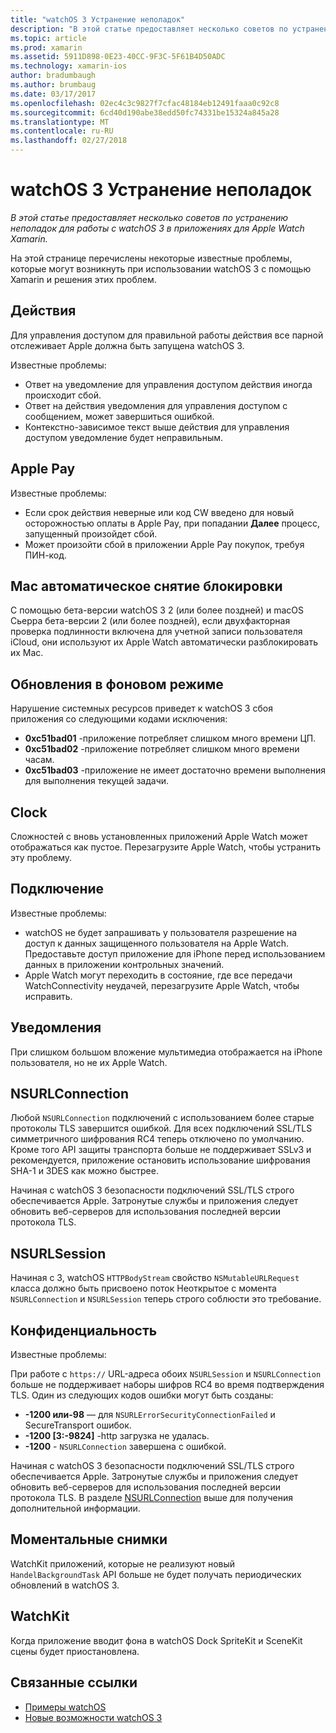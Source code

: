 ```yaml
---
title: "watchOS 3 Устранение неполадок"
description: "В этой статье предоставляет несколько советов по устранению неполадок для работы с watchOS 3 в приложениях для Apple Watch Xamarin."
ms.topic: article
ms.prod: xamarin
ms.assetid: 5911D898-0E23-40CC-9F3C-5F61B4D50ADC
ms.technology: xamarin-ios
author: bradumbaugh
ms.author: brumbaug
ms.date: 03/17/2017
ms.openlocfilehash: 02ec4c3c9827f7cfac48184eb12491faaa0c92c8
ms.sourcegitcommit: 6cd40d190abe38edd50fc74331be15324a845a28
ms.translationtype: MT
ms.contentlocale: ru-RU
ms.lasthandoff: 02/27/2018
---
```

# <a name="watchos-3-troubleshooting"></a>watchOS 3 Устранение неполадок

_В этой статье предоставляет несколько советов по устранению неполадок для работы с watchOS 3 в приложениях для Apple Watch Xamarin._

На этой странице перечислены некоторые известные проблемы, которые могут возникнуть при использовании watchOS 3 с помощью Xamarin и решения этих проблем.

## <a name="activities"></a>Действия

Для управления доступом для правильной работы действия все парной отслеживает Apple должна быть запущена watchOS 3.

Известные проблемы:

- Ответ на уведомление для управления доступом действия иногда происходит сбой.
- Ответ на действия уведомления для управления доступом с сообщением, может завершиться ошибкой.
- Контекстно-зависимое текст выше действия для управления доступом уведомление будет неправильным.


## <a name="apple-pay"></a>Apple Pay

Известные проблемы:

- Если срок действия неверные или код CW введено для новый осторожностью оплаты в Apple Pay, при попадании **Далее** процесс, запущенный произойдет сбой.
- Может произойти сбой в приложении Apple Pay покупок, требуя ПИН-код.



## <a name="auto-mac-unlock"></a>Mac автоматическое снятие блокировки

С помощью бета-версии watchOS 3 2 (или более поздней) и macOS Сьерра бета-версии 2 (или более поздней), если двухфакторная проверка подлинности включена для учетной записи пользователя iCloud, они используют их Apple Watch автоматически разблокировать их Mac.



## <a name="background-refresh"></a>Обновления в фоновом режиме

Нарушение системных ресурсов приведет к watchOS 3 сбоя приложения со следующими кодами исключения:

- **0xc51bad01** -приложение потребляет слишком много времени ЦП.
- **0xc51bad02** -приложение потребляет слишком много времени часам.
- **0xc51bad03** -приложение не имеет достаточно времени выполнения для выполнения текущей задачи.



## <a name="clock"></a>Clock

Сложностей с вновь установленных приложений Apple Watch может отображаться как пустое. Перезагрузите Apple Watch, чтобы устранить эту проблему.


## <a name="connectivity"></a>Подключение

Известные проблемы:

- watchOS не будет запрашивать у пользователя разрешение на доступ к данных защищенного пользователя на Apple Watch. Предоставьте доступ приложение для iPhone перед использованием данных в приложении контрольных значений.
- Apple Watch могут переходить в состояние, где все передачи WatchConnectivity неудачей, перезагрузите Apple Watch, чтобы исправить.


## <a name="notifications"></a>Уведомления

При слишком большом вложение мультимедиа отображается на iPhone пользователя, но не их Apple Watch.


## <a name="nsurlconnection"></a>NSURLConnection

Любой `NSURLConnection` подключений с использованием более старые протоколы TLS завершится ошибкой. Для всех подключений SSL/TLS симметричного шифрования RC4 теперь отключено по умолчанию. Кроме того API защиты транспорта больше не поддерживает SSLv3 и рекомендуется, приложение остановить использование шифрования SHA-1 и 3DES как можно быстрее.

Начиная с watchOS 3 безопасности подключений SSL/TLS строго обеспечивается Apple. Затронутые службы и приложения следует обновить веб-серверов для использования последней версии протокола TLS.


## <a name="nsurlsession"></a>NSURLSession

Начиная с 3, watchOS `HTTPBodyStream` свойство `NSMutableURLRequest` класса должно быть присвоено поток Неоткрытое с момента `NSURLConnection` и `NSURLSession` теперь строго соблюсти это требование.


## <a name="privacy"></a>Конфиденциальность

Известные проблемы:

При работе с `https://` URL-адреса обоих `NSURLSession` и `NSURLConnection` больше не поддерживает наборы шифров RC4 во время подтверждения TLS. Один из следующих кодов ошибки могут быть созданы:

- **-1200 или-98** — для `NSURLErrorSecurityConnectionFailed` и SecureTransport ошибок.
- **-1200 [3:-9824]** -http загрузка не удалась.
- **-1200**  -  `NSURLConnection` завершена с ошибкой.

Начиная с watchOS 3 безопасности подключений SSL/TLS строго обеспечивается Apple. Затронутые службы и приложения следует обновить веб-серверов для использования последней версии протокола TLS. В разделе [NSURLConnection](#NSURLConnection) выше для получения дополнительной информации.


## <a name="snapshots"></a>Моментальные снимки

WatchKit приложений, которые не реализуют новый `HandelBackgroundTask` API больше не будет получать периодических обновлений в watchOS 3. 


## <a name="watchkit"></a>WatchKit

Когда приложение вводит фона в watchOS Dock SpriteKit и SceneKit сцены будет приостановлена.


## <a name="related-links"></a>Связанные ссылки

- [Примеры watchOS](https://developer.xamarin.com/samples/watchos/all/)
- [Новые возможности watchOS 3](https://developer.apple.com/library/prerelease/content/releasenotes/General/WhatsNewInwatchOS/Articles/watchOS3.html#//apple_ref/doc/uid/TP40017085-SW1)
